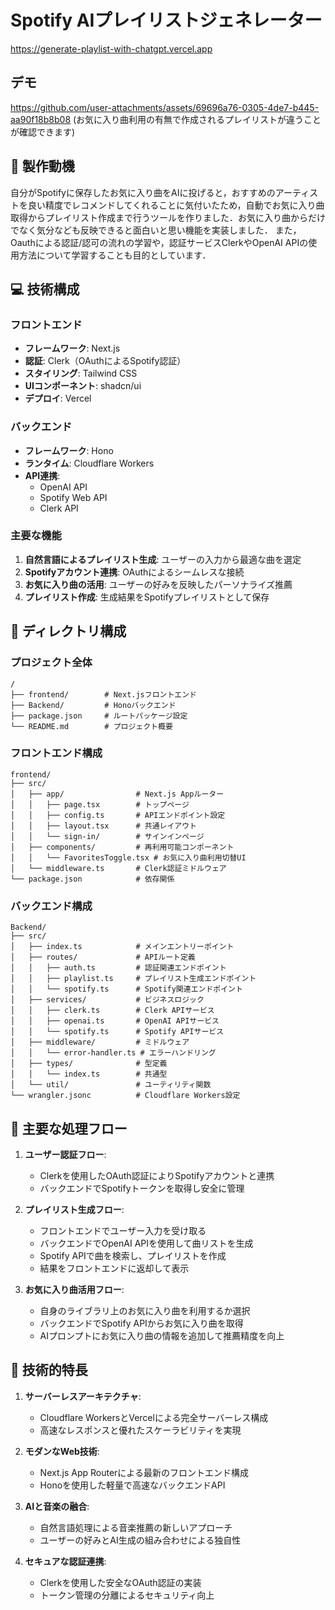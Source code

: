 # Spotify AIプレイリストジェネレーター 

https://generate-playlist-with-chatgpt.vercel.app

## デモ
https://github.com/user-attachments/assets/69696a76-0305-4de7-b445-aa90f18b8b08
(お気に入り曲利用の有無で作成されるプレイリストが違うことが確認できます)
## 🎯 製作動機

自分がSpotifyに保存したお気に入り曲をAIに投げると，おすすめのアーティストを良い精度でレコメンドしてくれることに気付いたため，自動でお気に入り曲取得からプレイリスト作成まで行うツールを作りました．お気に入り曲からだけでなく気分なども反映できると面白いと思い機能を実装しました．
また，Oauthによる認証/認可の流れの学習や，認証サービスClerkやOpenAI APIの使用方法について学習することも目的としています．

## 💻 技術構成

### フロントエンド
- **フレームワーク**: Next.js 
- **認証**: Clerk（OAuthによるSpotify認証）
- **スタイリング**: Tailwind CSS
- **UIコンポーネント**: shadcn/ui
- **デプロイ**: Vercel

### バックエンド
- **フレームワーク**: Hono
- **ランタイム**: Cloudflare Workers
- **API連携**:
  - OpenAI API 
  - Spotify Web API
  - Clerk API

### 主要な機能
1. **自然言語によるプレイリスト生成**: ユーザーの入力から最適な曲を選定
2. **Spotifyアカウント連携**: OAuthによるシームレスな接続
3. **お気に入り曲の活用**: ユーザーの好みを反映したパーソナライズ推薦
4. **プレイリスト作成**: 生成結果をSpotifyプレイリストとして保存

## 📂 ディレクトリ構成

### プロジェクト全体
```
/
├── frontend/        # Next.jsフロントエンド
├── Backend/         # Honoバックエンド
├── package.json     # ルートパッケージ設定
└── README.md        # プロジェクト概要
```

### フロントエンド構成
```
frontend/
├── src/
│   ├── app/                # Next.js Appルーター
│   │   ├── page.tsx        # トップページ
│   │   ├── config.ts       # APIエンドポイント設定
│   │   ├── layout.tsx      # 共通レイアウト
│   │   └── sign-in/        # サインインページ
│   ├── components/         # 再利用可能コンポーネント
│   │   └── FavoritesToggle.tsx # お気に入り曲利用切替UI
│   └── middleware.ts       # Clerk認証ミドルウェア
└── package.json            # 依存関係
```

### バックエンド構成
```
Backend/
├── src/
│   ├── index.ts            # メインエントリーポイント
│   ├── routes/             # APIルート定義
│   │   ├── auth.ts         # 認証関連エンドポイント
│   │   ├── playlist.ts     # プレイリスト生成エンドポイント
│   │   └── spotify.ts      # Spotify関連エンドポイント
│   ├── services/           # ビジネスロジック
│   │   ├── clerk.ts        # Clerk APIサービス
│   │   ├── openai.ts       # OpenAI APIサービス
│   │   └── spotify.ts      # Spotify APIサービス
│   ├── middleware/         # ミドルウェア
│   │   └── error-handler.ts # エラーハンドリング
│   ├── types/              # 型定義
│   │   └── index.ts        # 共通型
│   └── util/               # ユーティリティ関数
└── wrangler.jsonc          # Cloudflare Workers設定
```

## 🔄 主要な処理フロー

1. **ユーザー認証フロー**:
   - Clerkを使用したOAuth認証によりSpotifyアカウントと連携
   - バックエンドでSpotifyトークンを取得し安全に管理

2. **プレイリスト生成フロー**:
   - フロントエンドでユーザー入力を受け取る
   - バックエンドでOpenAI APIを使用して曲リストを生成
   - Spotify APIで曲を検索し、プレイリストを作成
   - 結果をフロントエンドに返却して表示

3. **お気に入り曲活用フロー**:
   - 自身のライブラリ上のお気に入り曲を利用するか選択
   - バックエンドでSpotify APIからお気に入り曲を取得
   - AIプロンプトにお気に入り曲の情報を追加して推薦精度を向上

## 🚀 技術的特長

1. **サーバーレスアーキテクチャ**:
   - Cloudflare WorkersとVercelによる完全サーバーレス構成
   - 高速なレスポンスと優れたスケーラビリティを実現

2. **モダンなWeb技術**:
   - Next.js App Routerによる最新のフロントエンド構成
   - Honoを使用した軽量で高速なバックエンドAPI

3. **AIと音楽の融合**:
   - 自然言語処理による音楽推薦の新しいアプローチ
   - ユーザーの好みとAI生成の組み合わせによる独自性

4. **セキュアな認証連携**:
   - Clerkを使用した安全なOAuth認証の実装
   - トークン管理の分離によるセキュリティ向上
